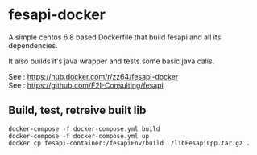 # fesapi-docker

A simple centos 6.8 based Dockerfile that build fesapi and all its dependencies.

It also builds it's java wrapper and tests some basic java calls.

See : https://hub.docker.com/r/zz64/fesapi-docker  
See : https://github.com/F2I-Consulting/fesapi

## Build, test, retreive built lib
 
```
docker-compose -f docker-compose.yml build  
docker-compose -f docker-compose.yml up  
docker cp fesapi-container:/fesapiEnv/build  /libFesapiCpp.tar.gz .
```
